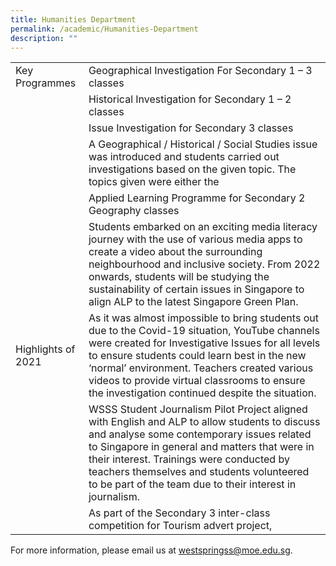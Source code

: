 ```yaml
---
title: Humanities Department
permalink: /academic/Humanities-Department
description: ""
---
```

|  	|  	|
| - | -	|
| Key Programmes 	| Geographical Investigation For Secondary 1 – 3 classes 	|
|  	| Historical Investigation for Secondary 1 – 2 classes 	|
|  	| Issue Investigation for Secondary 3 classes 	|
|  	| A Geographical / Historical / Social Studies issue was introduced and students carried out investigations based on the given topic. The topics given were either the 	|
|  	| Applied Learning Programme for Secondary 2 Geography classes 	|
|  	| Students embarked on an exciting media literacy journey with the use of various media apps to create a video about the surrounding neighbourhood and inclusive society. From 2022 onwards, students will be studying the sustainability of certain issues in Singapore to align ALP to the latest Singapore Green Plan. 	|
| Highlights of 2021 	| As it was almost impossible to bring students out due to the Covid-19 situation, YouTube channels were created for Investigative Issues for all levels to ensure students could learn best in the new ‘normal’ environment. Teachers created various videos to provide virtual classrooms to ensure the investigation continued despite the situation. 	|
|  	| WSSS Student Journalism Pilot Project aligned with English and ALP to allow students to discuss and analyse some contemporary issues related to Singapore in general and matters that were in their interest. Trainings were conducted by teachers themselves and students volunteered to be part of the team due to their interest in journalism. 	|
|  	| As part of the Secondary 3 inter-class competition for Tourism advert project, 	|

For more information, please email us at [westspringss@moe.edu.sg](http://westspringss.moe.edu.sg/).